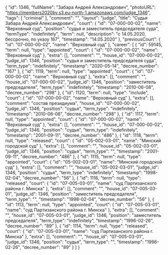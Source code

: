 {
    "id": 1346,
    "fullName": "Забара Андрей Александрович",
    "photoURL": "https://members2020by.s3.eu-north-1.amazonaws.com/judge_1346",
    "tags": [
        "criminal"
    ],
    "comment": "",
    "layout": "judge",
    "title": "Судья Забара Андрей Александрович",
    "court": {
        "id": "07-000-00-02",
        "name": "Верховный суд",
        "position": "судья и заместитель председателя суда",
        "termType": "indefinitely",
        "term": null,
        "description": "c 14.05.2020, бессрочно, по указу 167",
        "timestamp": "14.05.2020"
    },
    "previousCourt": {
        "id": "07-000-00-02",
        "name": "Верховный суд"
    },
    "career": [
        {
            "id": 59145,
            "term": null,
            "type": "appointed",
            "court": {
                "id": "07-000-00-02",
                "name": "Верховный суд"
            },
            "extra": [],
            "comment": "",
            "house_id": "07-000-00-02",
            "judge_id": 1346,
            "position": "судья и заместитель председателя суда",
            "term_type": "indefinitely",
            "timestamp": "2020-05-14",
            "decree_number": "167"
        },
        {
            "id": 1119,
            "term": null,
            "type": "appointed",
            "court": {
                "id": "07-000-00-02",
                "name": "Верховный суд"
            },
            "extra": [],
            "comment": "",
            "house_id": "07-000-00-02",
            "judge_id": 1346,
            "position": "заместитель председателя",
            "term_type": "indefinitely",
            "timestamp": "2010-06-08",
            "decree_number": "298"
        },
        {
            "id": 1120,
            "term": null,
            "type": "include",
            "court": {
                "id": "07-000-00-02",
                "name": "Верховный суд"
            },
            "extra": [],
            "comment": "состав президиума",
            "house_id": "07-000-00-02",
            "judge_id": 1346,
            "position": "судья",
            "term_type": "indefinitely",
            "timestamp": "2010-06-08",
            "decree_number": "298"
        },
        {
            "id": 1117,
            "term": null,
            "type": "appointed",
            "court": {
                "id": "07-000-00-02",
                "name": "Верховный суд"
            },
            "extra": [],
            "comment": "",
            "house_id": "07-000-00-02",
            "judge_id": 1346,
            "position": "судья",
            "term_type": "indefinitely",
            "timestamp": "2001-09-11",
            "decree_number": "486"
        },
        {
            "id": 1118,
            "term": null,
            "type": "released",
            "court": {
                "id": "05-002-03-01",
                "name": "Минский городской суд"
            },
            "extra": [],
            "comment": "",
            "house_id": "05-002-03-01",
            "judge_id": 1346,
            "position": "судья",
            "term_type": "",
            "timestamp": "2001-09-11",
            "decree_number": "486"
        },
        {
            "id": 1115,
            "term": null,
            "type": "appointed",
            "court": {
                "id": "05-002-03-01",
                "name": "Минский городской суд"
            },
            "extra": [],
            "comment": "",
            "house_id": "05-002-03-01",
            "judge_id": 1346,
            "position": "судья",
            "term_type": "indefinitely",
            "timestamp": "1998-02-04",
            "decree_number": "56"
        },
        {
            "id": 1116,
            "term": null,
            "type": "released",
            "court": {
                "id": "07-005-03-01",
                "name": "суд Партизанского района г. Минска"
            },
            "extra": [],
            "comment": "",
            "house_id": "07-005-03-01",
            "judge_id": 1346,
            "position": "заместитель председателя",
            "term_type": "",
            "timestamp": "1998-02-04",
            "decree_number": "56"
        },
        {
            "id": 1113,
            "term": null,
            "type": "appointed",
            "court": {
                "id": "07-005-03-01",
                "name": "суд Партизанского района г. Минска"
            },
            "extra": [],
            "comment": "",
            "house_id": "07-005-03-01",
            "judge_id": 1346,
            "position": "заместитель председателя",
            "term_type": "indefinitely",
            "timestamp": "1996-02-26",
            "decree_number": "89"
        },
        {
            "id": 1114,
            "term": null,
            "type": "released",
            "court": {
                "id": "07-005-03-01",
                "name": "суд Партизанского района г. Минска"
            },
            "extra": [],
            "comment": "",
            "house_id": "07-005-03-01",
            "judge_id": 1346,
            "position": "судья",
            "term_type": "",
            "timestamp": "1996-02-26",
            "decree_number": "89"
        }
    ]
}